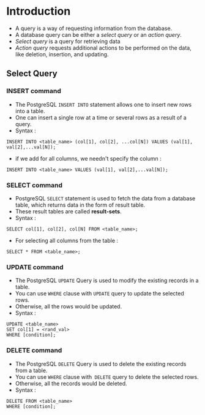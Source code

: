 # Introduction

- A query is a way of requesting information from the database.
- A database query can be either a _select query_ or an _action query_.
- _Select query_ is a query for retrieving data
- _Action query_ requests additional actions to be performed on the data, like deletion, insertion, and updating.

## Select Query

### INSERT command

- The PostgreSQL `INSERT INTO` statement allows one to insert new rows into a table.
- One can insert a single row at a time or several rows as a result of a query.
- Syntax :

```postgresql
INSERT INTO <table_name> (col[1], col[2], ...col[N]) VALUES (val[1], val[2],...val[N]);
```

- if we add for all columns, we needn't specify the column :

```postgresql
INSERT INTO <table_name> VALUES (val[1], val[2],...val[N]);
```

### SELECT command

- PostgreSQL `SELECT` statement is used to fetch the data from a database table, which returns data in the form of result table.
- These result tables are called **result-sets**.
- Syntax :

```postgresql
SELECT col[1], col[2], col[N] FROM <table_name>;
```

- For selecting all columns from the table :

```postgresql
SELECT * FROM <table_name>;
```

### UPDATE command

- The PostgreSQL `UPDATE` Query is used to modify the existing records in a table.
- You can use `WHERE` clause with `UPDATE` query to update the selected rows.
- Otherwise, all the rows would be updated.
- Syntax :

```postgresql
UPDATE <table_name>
SET col[1] = <rand_val>
WHERE [condition];
```

### DELETE command

- The PostgreSQL `DELETE` Query is used to delete the existing records from a table.
- You can use `WHERE` clause with` DELETE` query to delete the selected rows.
- Otherwise, all the records would be deleted.
- Syntax :

```postgresql
DELETE FROM <table_name>
WHERE [condition];
```
